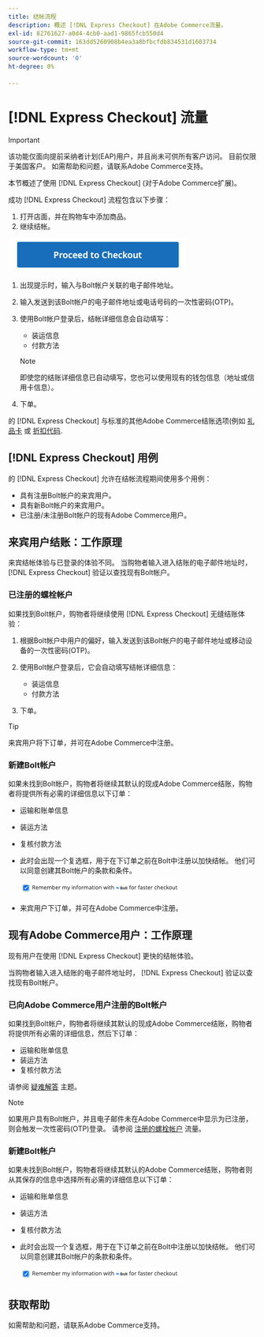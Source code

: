 ```yaml
---
title: 结帐流程
description: 概述 [!DNL Express Checkout] 在Adobe Commerce流量。
exl-id: 82761627-a0d4-4cb0-aad1-9865fcb550d4
source-git-commit: 163dd5260908b4ea3a8bfbcfdb834531d1603734
workflow-type: tm+mt
source-wordcount: '0'
ht-degree: 0%

---
```


# [!DNL Express Checkout] 流量

>[!IMPORTANT]
>
> 该功能仅面向提前采纳者计划(EAP)用户，并且尚未可供所有客户访问。 目前仅限于美国客户。 如需帮助和问题，请联系Adobe Commerce支持。

本节概述了使用 [!DNL Express Checkout] (对于Adobe Commerce扩展)。

成功 [!DNL Express Checkout] 流程包含以下步骤：

1. 打开店面，并在购物车中添加商品。
1. 继续结帐。

![结帐](../assets/proceed-checkout.png)

1. 出现提示时，输入与Bolt帐户关联的电子邮件地址。
1. 输入发送到该Bolt帐户的电子邮件地址或电话号码的一次性密码(OTP)。
1. 使用Bolt帐户登录后，结帐详细信息会自动填写：

   - 装运信息
   - 付款方法

   >[!NOTE]
   >
   > 即使您的结账详细信息已自动填写，您也可以使用现有的钱包信息（地址或信用卡信息）。

1. 下单。

的 [!DNL Express Checkout] 与标准的其他Adobe Commerce结账选项(例如 [礼品卡](https://docs.magento.com/user-guide/catalog/product-gift-card.html) 或 [折扣代码](https://docs.magento.com/user-guide/marketing/price-rules-cart-coupon.html).

## [!DNL Express Checkout] 用例

的 [!DNL Express Checkout] 允许在结帐流程期间使用多个用例：

- 具有注册Bolt帐户的来宾用户。
- 具有新Bolt帐户的来宾用户。
- 已注册/未注册Bolt帐户的现有Adobe Commerce用户。

## 来宾用户结账：工作原理

来宾结帐体验与已登录的体验不同。 当购物者输入进入结账的电子邮件地址时， [!DNL Express Checkout] 验证以查找现有Bolt帐户。

### 已注册的螺栓帐户

如果找到Bolt帐户，购物者将继续使用 [!DNL Express Checkout] 无缝结账体验：

1. 根据Bolt帐户中用户的偏好，输入发送到该Bolt帐户的电子邮件地址或移动设备的一次性密码(OTP)。
1. 使用Bolt帐户登录后，它会自动填写结帐详细信息：

   - 装运信息
   - 付款方法

1. 下单。

>[!TIP]
>
> 来宾用户将下订单，并可在Adobe Commerce中注册。

### 新建Bolt帐户

如果未找到Bolt帐户，购物者将继续其默认的现成Adobe Commerce结账，购物者将提供所有必需的详细信息以下订单：

- 运输和账单信息
- 装运方法
- 复核付款方法
- 此时会出现一个复选框，用于在下订单之前在Bolt中注册以加快结帐。 他们可以同意创建其Bolt帐户的条款和条件。

   ![记住博尔特](../assets/checked-bolt.png)

- 来宾用户下订单，并可在Adobe Commerce中注册。

## 现有Adobe Commerce用户：工作原理

现有用户在使用 [!DNL Express Checkout] 更快的结帐体验。

当购物者输入进入结账的电子邮件地址时， [!DNL Express Checkout] 验证以查找现有Bolt帐户。

### 已向Adobe Commerce用户注册的Bolt帐户

如果找到Bolt帐户，购物者将继续其默认的现成Adobe Commerce结账，购物者将提供所有必需的详细信息，然后下订单：

- 运输和账单信息
- 装运方法
- 复核付款方法

请参阅 [疑难解答](../express-checkout/troubleshooting.md) 主题。

>[!NOTE]
>
> 如果用户具有Bolt帐户，并且电子邮件未在Adobe Commerce中显示为已注册，则会触发一次性密码(OTP)登录。 请参阅 [注册的螺栓帐户](#registered-bolt-account) 流量。

### 新建Bolt帐户

如果未找到Bolt帐户，购物者将继续其默认的Adobe Commerce结账，购物者则从其保存的信息中选择所有必需的详细信息以下订单：

- 运输和账单信息
- 装运方法
- 复核付款方法
- 此时会出现一个复选框，用于在下订单之前在Bolt中注册以加快结帐。 他们可以同意创建其Bolt帐户的条款和条件。

   ![记住博尔特](../assets/checked-bolt.png)

## 获取帮助

如需帮助和问题，请联系Adobe Commerce支持。
